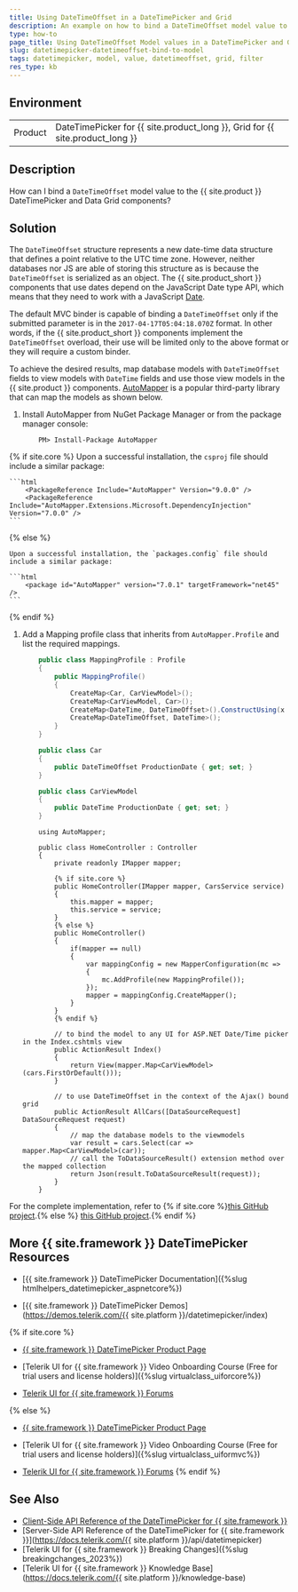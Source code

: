 ```yaml
---
title: Using DateTimeOffset in a DateTimePicker and Grid
description: An example on how to bind a DateTimeOffset model value to a DateTimePicker and Grid.
type: how-to
page_title: Using DateTimeOffset Model values in a DateTimePicker and Grid
slug: datetimepicker-datetimeoffset-bind-to-model
tags: datetimepicker, model, value, datetimeoffset, grid, filter
res_type: kb
---
```


## Environment

<table>
  <tr>
  	<td>Product</td>
  	<td>DateTimePicker for {{ site.product_long }}, Grid for {{ site.product_long }} </td>
  </tr>
</table>


## Description

How can I bind a `DateTimeOffset` model value to the {{ site.product }} DateTimePicker and Data Grid components? 

## Solution

The `DateTimeOffset` structure represents a new date-time data structure that defines a point relative to the UTC time zone. However, neither databases nor JS are able of storing this structure as is because the `DateTimeOffset` is serialized as an object. The {{ site.product_short }} components that use dates depend on the JavaScript Date type API, which means that they need to work with a JavaScript [Date](https://developer.mozilla.org/en-US/docs/Web/JavaScript/Reference/Global_Objects/Date).

The default MVC binder is capable of binding a `DateTimeOffset` only if the submitted parameter is in the `2017-04-17T05:04:18.070Z` format. In other words, if the {{ site.product_short }} components implement the `DateTimeOffset` overload, their use will be limited only to the above format or they will require a custom binder.

To achieve the desired results, map database models with `DateTimeOffset` fields to view models with `DateTime` fields and use those view models in the {{ site.product }} components. [AutoMapper](https://automapper.org/) is a popular third-party library that can map the models as shown below.

1. Install AutoMapper from NuGet Package Manager or from the package manager console:

    ```
        PM> Install-Package AutoMapper
    ```

{% if site.core %}
    Upon a successful installation, the `csproj` file should include a similar package:

    ```html
        <PackageReference Include="AutoMapper" Version="9.0.0" />
        <PackageReference Include="AutoMapper.Extensions.Microsoft.DependencyInjection" Version="7.0.0" />
    ```
{% else %}

    Upon a successful installation, the `packages.config` file should include a similar package:

    ```html
        <package id="AutoMapper" version="7.0.1" targetFramework="net45" />
    ```
{% endif %}

1. Add a Mapping profile class that inherits from `AutoMapper.Profile` and list the required mappings.

    ```C# MappingProfile.cs
        public class MappingProfile : Profile
        {
            public MappingProfile()
            {
                CreateMap<Car, CarViewModel>();
                CreateMap<CarViewModel, Car>();
                CreateMap<DateTime, DateTimeOffset>().ConstructUsing(x => new DateTimeOffset(x));
                CreateMap<DateTimeOffset, DateTime>();
            }
        }
    ```
    ```C# DataBaseModel
        public class Car
        {
            public DateTimeOffset ProductionDate { get; set; }
        }
    ```
    ```C# ViewModel
        public class CarViewModel
        {
            public DateTime ProductionDate { get; set; }
        }
    ```
    ```Controller
        using AutoMapper;

        public class HomeController : Controller
        {
            private readonly IMapper mapper;

            {% if site.core %}
            public HomeController(IMapper mapper, CarsService service)
            {
                this.mapper = mapper;
                this.service = service;
            }
            {% else %}
            public HomeController()
            {
                if(mapper == null)
                {
                    var mappingConfig = new MapperConfiguration(mc =>
                    {
                        mc.AddProfile(new MappingProfile());
                    });
                    mapper = mappingConfig.CreateMapper();
                }
            }
            {% endif %}

            // to bind the model to any UI for ASP.NET Date/Time picker in the Index.cshtmls view
            public ActionResult Index()
            {
                return View(mapper.Map<CarViewModel>(cars.FirstOrDefault()));
            }

            // to use DateTimeOffset in the context of the Ajax() bound grid
            public ActionResult AllCars([DataSourceRequest] DataSourceRequest request)
            {
                // map the database models to the viewmodels
                var result = cars.Select(car => mapper.Map<CarViewModel>(car));
                // call the ToDataSourceResult() extension method over the mapped collection
                return Json(result.ToDataSourceResult(request));
            }
        }
    ```

For the complete implementation, refer to  {% if site.core %}[this GitHub project](https://github.com/telerik/ui-for-aspnet-core-examples/tree/master/Telerik.Examples.Mvc/Telerik.Examples.Mvc/Views/DateTimeOffset).{% else %} [this GitHub project](https://github.com/telerik/ui-for-aspnet-mvc-examples/tree/master/Telerik.Examples.Mvc/Telerik.Examples.Mvc/Areas/GridDateTimeOffset).{% endif %}

## More {{ site.framework }} DateTimePicker Resources

* [{{ site.framework }} DateTimePicker Documentation]({%slug htmlhelpers_datetimepicker_aspnetcore%})

* [{{ site.framework }} DateTimePicker Demos](https://demos.telerik.com/{{ site.platform }}/datetimepicker/index)

{% if site.core %}
* [{{ site.framework }} DateTimePicker Product Page](https://www.telerik.com/aspnet-core-ui/date-and-time-pickers)

* [Telerik UI for {{ site.framework }} Video Onboarding Course (Free for trial users and license holders)]({%slug virtualclass_uiforcore%})

* [Telerik UI for {{ site.framework }} Forums](https://www.telerik.com/forums/aspnet-core-ui)

{% else %}
* [{{ site.framework }} DateTimePicker Product Page](https://www.telerik.com/aspnet-mvc/datetimepicker)

* [Telerik UI for {{ site.framework }} Video Onboarding Course (Free for trial users and license holders)]({%slug virtualclass_uiformvc%})

* [Telerik UI for {{ site.framework }} Forums](https://www.telerik.com/forums/aspnet-mvc)
{% endif %}

## See Also

* [Client-Side API Reference of the DateTimePicker for {{ site.framework }}](https://docs.telerik.com/kendo-ui/api/javascript/ui/datetimepicker)
* [Server-Side API Reference of the DateTimePicker for {{ site.framework }}](https://docs.telerik.com/{{ site.platform }}/api/datetimepicker)
* [Telerik UI for {{ site.framework }} Breaking Changes]({%slug breakingchanges_2023%})
* [Telerik UI for {{ site.framework }} Knowledge Base](https://docs.telerik.com/{{ site.platform }}/knowledge-base)

